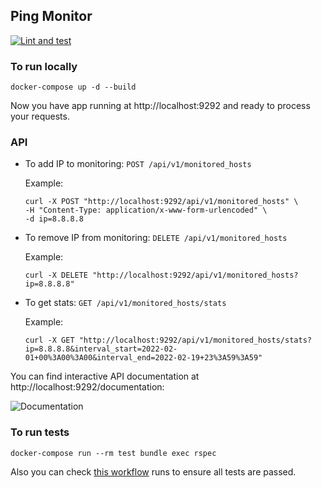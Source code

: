 ## Ping Monitor

[![Lint and test](https://github.com/foxy-eyed/ping-stats/actions/workflows/lint_and_test.yml/badge.svg?branch=main&event=push)](https://github.com/foxy-eyed/ping-stats/actions/workflows/lint_and_test.yml)

### To run locally
```
docker-compose up -d --build
```
Now you have app running at http://localhost:9292 and ready to process your requests.

### API

 * To add IP to monitoring: `POST /api/v1/monitored_hosts`

    Example:
    ```
    curl -X POST "http://localhost:9292/api/v1/monitored_hosts" \
    -H "Content-Type: application/x-www-form-urlencoded" \
    -d ip=8.8.8.8
    ```


 * To remove IP from monitoring: `DELETE /api/v1/monitored_hosts`

    Example:
    ```
    curl -X DELETE "http://localhost:9292/api/v1/monitored_hosts?ip=8.8.8.8"
    ```

 * To get stats: `GET /api/v1/monitored_hosts/stats`

    Example:
    ```
    curl -X GET "http://localhost:9292/api/v1/monitored_hosts/stats?ip=8.8.8.8&interval_start=2022-02-01+00%3A00%3A00&interval_end=2022-02-19+23%3A59%3A59"
    ```

You can find interactive API documentation at http://localhost:9292/documentation:

![Documentation](http://g.recordit.co/Av1AUhxitK.gif)

### To run tests
```
docker-compose run --rm test bundle exec rspec
```

Also you can check [this workflow](https://github.com/foxy-eyed/ping-stats/actions/workflows/lint_and_test.yml) runs to ensure all tests are passed.
